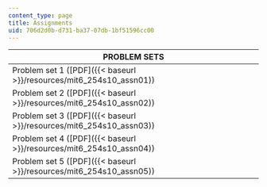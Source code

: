 ```yaml
---
content_type: page
title: Assignments
uid: 706d2d0b-d731-ba37-07db-1bf51596cc00
---
```


| PROBLEM SETS |
| --- |
| Problem set 1 ([PDF]({{< baseurl >}}/resources/mit6_254s10_assn01)) |
| Problem set 2 ([PDF]({{< baseurl >}}/resources/mit6_254s10_assn02)) |
| Problem set 3 ([PDF]({{< baseurl >}}/resources/mit6_254s10_assn03)) |
| Problem set 4 ([PDF]({{< baseurl >}}/resources/mit6_254s10_assn04)) |
| Problem set 5 ([PDF]({{< baseurl >}}/resources/mit6_254s10_assn05))